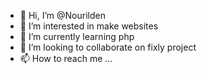 - 👋 Hi, I’m @Nourilden
- 👀 I’m interested in make websites 
- 🌱 I’m currently learning php
- 💞️ I’m looking to collaborate on fixly project
- 📫 How to reach me ...

<!---
Nourilden/Nourilden is a ✨ special ✨ repository because its `README.md` (this file) appears on your GitHub profile.
You can click the Preview link to take a look at your changes.
--->
